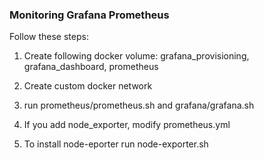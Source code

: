 ### Monitoring Grafana Prometheus

Follow these steps:

1. Create following docker volume: grafana_provisioning, grafana_dashboard, prometheus

2. Create custom docker network

3. run prometheus/prometheus.sh and grafana/grafana.sh

4. If you add node_exporter, modify prometheus.yml

5. To install node-eporter run node-exporter.sh 


